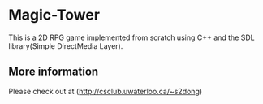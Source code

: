 Magic-Tower
===========

This is a 2D RPG game implemented from scratch using C++ 
and the SDL library(Simple DirectMedia Layer). 

## More information

Please check out at (http://csclub.uwaterloo.ca/~s2dong)


